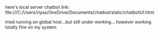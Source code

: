 here's local server chatbot link: file:///C:/Users/riyas/OneDrive/Documents/chatbot/static/chatbotUI.html

tried running on global host...but still under working...
however working totally fine on my system

